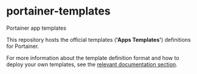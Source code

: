 # portainer-templates
Portainer app templates

This repository hosts the official templates (**'Apps Templates'**) definitions for Portainer.

For more information about the template definition format and how to deploy your own templates, see the [relevant documentation section](https://documentation.portainer.io/v2.0/templates/deploy_stack/).
